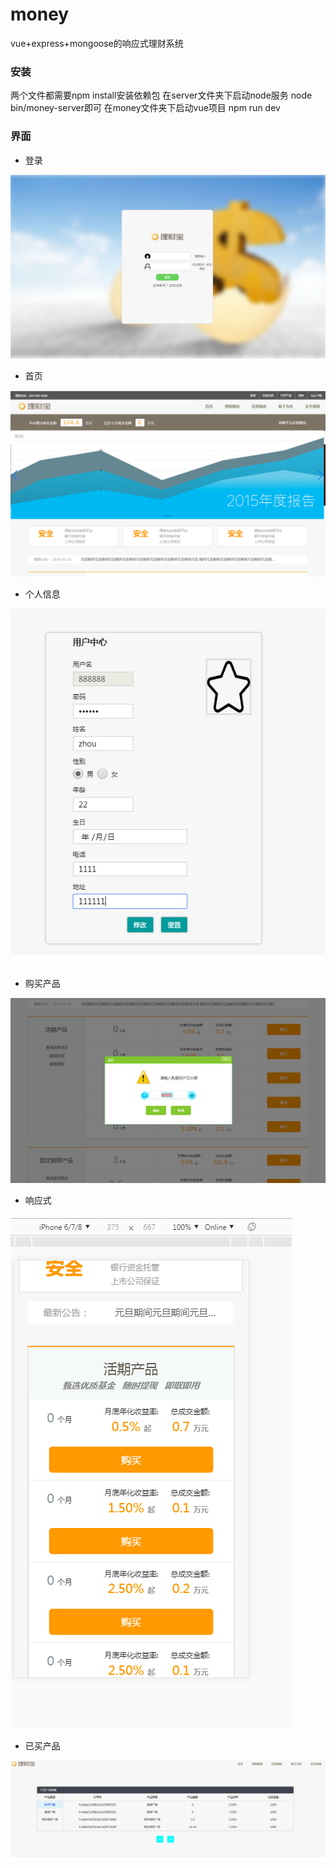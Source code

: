 # money
vue+express+mongoose的响应式理财系统

### 安装
两个文件都需要npm install安装依赖包
在server文件夹下启动node服务 node bin/money-server即可
在money文件夹下启动vue项目 npm run dev 

### 界面
- 登录

![登录](https://github.com/qianduanzhou/money/blob/master/image/%E7%99%BB%E5%BD%95.PNG)

- 首页

![首页](https://github.com/qianduanzhou/money/blob/master/image/%E9%A6%96%E9%A1%B5.PNG)

- 个人信息

![个人信息](https://github.com/qianduanzhou/money/blob/master/image/%E4%B8%AA%E4%BA%BA%E4%BF%A1%E6%81%AF.PNG)

- 购买产品

![购买产品](https://github.com/qianduanzhou/money/blob/master/image/%E8%B4%AD%E4%B9%B0%E4%BA%A7%E5%93%81.PNG)

- 响应式

![响应式](https://github.com/qianduanzhou/money/blob/master/image/%E5%93%8D%E5%BA%94%E5%BC%8F.PNG)

- 已买产品

![已买产品](https://github.com/qianduanzhou/money/blob/master/image/%E5%B7%B2%E4%B9%B0%E4%BA%A7%E5%93%81.PNG)
